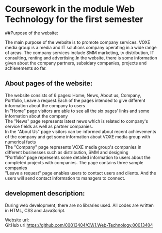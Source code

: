 # Coursework in the module Web Technology for the first semester

##Purpose of the website:

The main purpose of the website is to promote company services. VOXE media group is a media and IT solutions company operating in a wide range of areas. The company services include SMM marketing, tv distribution, IT consulting, renting and advertising.In the website, there is some information given about the company partners, subsidary companies, projects and achievements so far.

## About pages of the website:

The website consists of 6 pages: Home, News, About us, Company, Portfolio, Leave a request.Each of the pages intended to give different information about the company to users<br>
In "Home" page visitors are able to see all the six pages' links and some information about the company<br>
The "News" page represents latest news which is related to company's service fields as well as partner companies.<br>
In the "About Us" page visitors can be informed about recent achievements of the company and get some information about VOXE media group with numerical facts<br>
The "Company" page represents VOXE media group's companies in different businesses such as distribution, SMM and designing<br>
"Portfolio" page represents some detailed information to users about the completed projects with companies. The page contains three sample companies<br>
"Leave a request" page enables users to contact users and clients. And the users will send contact information to managers to connect.<br>

## development description:

During web development, there are no libraries used. All codes are written in HTML, CSS and JavaScript.

Website url:
<br>
GitHub url:https://github.com/00013404/CW1.Web-Technology.00013404
